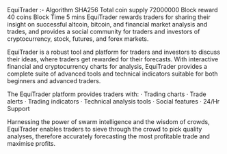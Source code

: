 EquiTrader :-
Algorithm   SHA256
Total coin supply   72000000
Block reward   40 coins
Block Time 5 mins
EquiTrader rewards traders for sharing their insight on successful altcoin, bitcoin, and financial market analysis and trades, and provides a social community for traders and investors of cryptocurrency, stock, futures, and forex markets.

EquiTrader is a robust tool and platform for traders and investors to discuss their ideas, where traders get rewarded for their forecasts. With interactive financial and cryptocurrency charts for analysis, EquiTrader provides a complete suite of advanced tools and technical indicators suitable for both beginners and advanced traders.

The EquiTrader platform provides traders with:
·       Trading charts
·       Trade alerts
·       Trading indicators 
·       Technical analysis tools
·       Social features
·       24/Hr Support

Harnessing the power of swarm intelligence and the wisdom of crowds, EquiTrader enables traders to sieve through the crowd to pick quality analyses, therefore accurately forecasting the most profitable trade and maximise profits.
